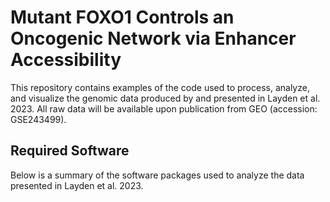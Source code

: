 # Mutant FOXO1 Controls an Oncogenic Network via Enhancer Accessibility

This repository contains examples of the code used to process, analyze, and visualize the genomic data produced by and presented in Layden et al. 2023. All raw data will be available upon publication from GEO (accession: GSE243499).

## Required Software
Below is a summary of the software packages used to analyze the data presented in Layden et al. 2023.
